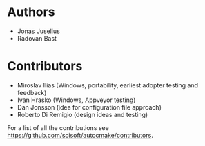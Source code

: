 
# Authors

- Jonas Juselius
- Radovan Bast


# Contributors

- Miroslav Ilias (Windows, portability, earliest adopter testing and feedback)
- Ivan Hrasko (Windows, Appveyor testing)
- Dan Jonsson (idea for configuration file approach)
- Roberto Di Remigio (design ideas and testing)

For a list of all the contributions see https://github.com/scisoft/autocmake/contributors.
